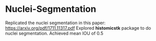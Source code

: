 # Nuclei-Segmentation

Replicated the nuclei segmentation in this paper: https://arxiv.org/pdf/1711.11317.pdf
Explored **histomicstk** package to do nuclei segmentation.
Achieved mean IOU of 0.5

